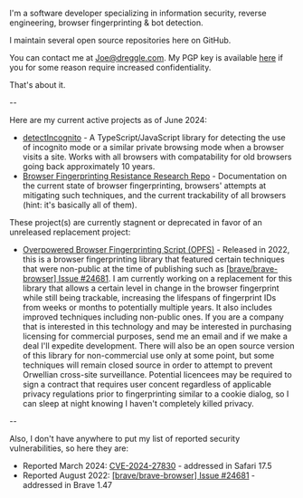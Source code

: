 I'm a software developer specializing in information security, reverse engineering, browser fingerprinting & bot detection.

I maintain several open source repositories here on GitHub.

You can contact me at Joe@dreggle.com. My PGP key is available [here](https://keys.openpgp.org/search?q=Joe%40dreggle.com) if you for some reason require increased confidentiality.

That's about it.

--

Here are my current active projects as of June 2024:

- [detectIncognito](https://github.com/Joe12387/detectIncognito) - A TypeScript/JavaScript library for detecting the use of incognito mode or a similar private browsing mode when a browser visits a site. Works with all browsers with compatability for old browsers going back approximately 10 years.
- [Browser Fingerprinting Resistance Research Repo](https://github.com/Joe12387/browser-fingerprinting-resistance-research) - Documentation on the current state of browser fingerprinting, browsers' attempts at mitigating such techniques, and the current trackability of all browsers (hint: it's basically all of them).

These project(s) are currently stagnent or deprecated in favor of an unreleased replacement project:

- [Overpowered Browser Fingerprinting Script (OPFS)](https://github.com/Joe12387/OP-Fingerprinting-Script) - Released in 2022, this is a browser fingerprinting library that featured certain techniques that were non-public at the time of publishing such as [\[brave/brave-browser\] Issue #24681](https://github.com/brave/brave-browser/issues/24681). I am currently working on a replacement for this library that allows a certain level in change in the browser fingerprint while still being trackable, increasing the lifespans of fingerprint IDs from weeks or months to potentially multiple years. It also includes improved techniques including non-public ones. If you are a company that is interested in this technology and may be interested in purchasing licensing for commercial purposes, send me an email and if we make a deal I'll expedite development. There will also be an open source version of this library for non-commercial use only at some point, but some techniques will remain closed source in order to attempt to prevent Orwellian cross-site surveillance. Potential licencees may be required to sign a contract that requires user concent regardless of applicable privacy regulations prior to fingerprinting similar to a cookie dialog, so I can sleep at night knowing I haven't completely killed privacy.

--

Also, I don't have anywhere to put my list of reported security vulnerabilities, so here they are:

- Reported March 2024: [CVE-2024-27830](https://github.com/Joe12387/safari-canvas-fingerprinting-exploit) - addressed in Safari 17.5
- Reported August 2022: [\[brave/brave-browser\] Issue #24681](https://github.com/brave/brave-browser/issues/24681) - addressed in Brave 1.47
